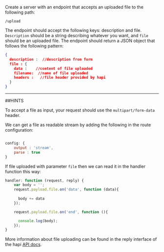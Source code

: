 Create a server with an endpoint that accepts an uploaded file to the following path:

```
/upload
```

The endpoint should accept the following keys: description and file. ```Description``` should be a string describing whatever you want, and ```file``` should be an uploaded file. The endpoint should return a JSON object that follows the following pattern: 


```json
{
  description :  //description from form
  file : {
    data :    //content of file uploaded 
    filename:  //name of file uploaded
    headers :   //file header provided by hapi 
  }
} 
```

-----------------------------------------------------------------
##HINTS

To accept a file as input, your request should use the ```multipart/form-data``` header. 

We can get a file as readable stream by adding the following in the route configuration:

```js

config: {
    output : 'stream',
    parse : true
}
```

If file uploaded with parameter ```file``` then we can read it in the handler function this way:
   
```js
handler: function (request, reply) {
    var body = '';
    request.payload.file.on('data', function (data){
      
      body += data
    });

    request.payload.file.on('end', function (){

      console.log(body);
    });
}
```

More information about file uploading can be found in the reply interface of the hapi [API docs](http://hapijs.com/api#reply-interface).


